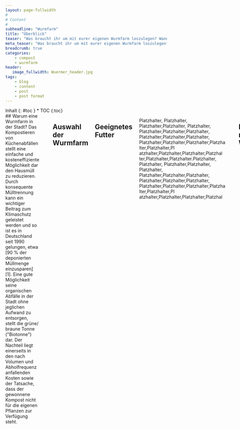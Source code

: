 ```yaml
---
layout: page-fullwidth
#
# Content
#
subheadline: "Wurmfarm"
title: "Überblick"
teaser: "Was braucht ihr um mit eurer eigenen Wurmfarm loszulegen? Wann ist es den Würmern zu heiß und wie könnt ihr sie im Winter schützen. Was fressen die Würmer und was sollte der Wurmfarm besser fern bleiben? An dieser Stelle wollen wir euch einen möglichst kompakten Überblick zum Thema Wurmfarm geben und euch mit allen Informationen versorgen, die ihr zum loslegen benötigt."
meta_teaser: "Was braucht ihr um mit eurer eigenen Wurmfarm loszulegen? Wann ist es den Würmern zu heiß und wie könnt ihr sie im Winter schützen. Was fressen die Würmer und was sollte der Wurmfarm besser fern bleiben? An dieser Stelle wollen wir euch einen möglichst kompakten Überblick zum Thema Wurmfarm geben und euch mit allen Informationen versorgen, die ihr zum loslegen benötigt."
breadcrumb: true
categories:
    - compost
    - wurmfarm
header:
   image_fullwidth: Wuermer_header.jpg
tags:
    - blog
    - content
    - post
    - post format
---
```

<div class="row">
<div class="medium-4 medium-push-8 columns" markdown="1">
<div class="panel radius" markdown="1">
Inhalt
{: #toc }
*  TOC
{:toc}
</div>
</div><!-- /.medium-4.columns -->



<div class="medium-8 medium-pull-4 columns" markdown="1">
## Warum eine Wurmfarm in der Stadt?
Das Kompostieren von Küchenabfällen stellt eine einfache und kosteneffiziente Möglichkeit dar den Hausmüll zu reduzieren. Durch konsequente Mülltrennung kann ein wichtiger Beitrag zum Klimaschutz geleistet werden und so ist es in Deutschland seit 1990 gelungen, etwa [90 % der deponierten Müllmenge einzusparen] [1]. Eine gute Möglichkeit seine organischen Abfälle in der Stadt ohne jeglichen Aufwand zu entsorgen, stellt die grüne/ braune Tonne ("Biotonne") dar. Der Nachteil liegt einerseits in den nach Volumen und Abholfrequenz anfallenden Kosten sowie der Tatsache, dass der gewonnene Kompost nicht für die eigenen Pflanzen zur Verfügung steht.

| Pros | Cons |
|-----------|---------------- |
|Platzsparend und individuell an den Bedarf anpassbar| Die Würmer brauchen ein gewisses Maß an Pflege|
|-----------|---------------- |
|Kann innen und außen betrieben werden| Die Würmer müssen im Sommer und Winter vor extremen Temperaturen geschützt werden|
|-----------|---------------- |
|Wurmtee und Wurmhumus|
|-----------|---------------- |
|Schnelle Kompostierung| 
|-----------|---------------- |
|Kosteneffizient|
|-----------|---------------- |
|Einfach aufzusetzen|
|-----------|---------------- |
|Gutes / Pädagogisch wertvolles Projekt|
|-----------|---------------- |

## Auswahl der Wurmfarm

## Geeignetes Futter
Platzhalter, Platzhalter, Platzhalter,Platzhalter, Platzhalter, Platzhalter,Platzhalter,Platzhalter, Platzhalter,Platzhalter,Platzhalter, Platzhalter,Platzhalter,Platzhalter,Platzha lter,Platzhalter,Pl atzhalter,Platzhalter,Platzhalter,Platzhal ter,Platzhalter,Platzhalter.Platzhalter, Platzhalter, Platzhalter,Platzhalter, Platzhalter, Platzhalter,Platzhalter,Platzhalter, Platzhalter,Platzhalter,Platzhalter, Platzhalter,Platzhalter,Platzhalter,Platzha lter,Platzhalter,Pl atzhalter,Platzhalter,Platzhalter,Platzhal

| Geeignetes Futter | NICHT geeignet
|-----------|---------------- |
|Gemüseschalen & Reste| Tierische Exkremente|
|-----------|---------------- |
|Obstschalen, altes Obst| Fleisch|
|-----------|---------------- |
|Laub und Blätter| Milchprodukte
|-----------|---------------- |
|Pflanzenschnitt, Blumen| Öle
|-----------|---------------- |
|Kaffee & Tee| gekochte Speisen
|-----------|---------------- |
|Eierschalen|
|-----------|---------------- |
|Stroh|
|-----------|---------------- |
|Braunes Papier & Eierkartons|
|-----------|---------------- |


## Die richtigen Würmer


## Der richtige Standort


## Ernte von Wurmtee und Wurmhumus


## Mögliche Probleme in der Wurmfarm

| **Welches ist die richtige Wurmfarm?**|
|-----------|---------------- |
| Was kommt in die Wurmbox? | Was bleibt draußen |
|-----------|---------------- |
|***1. Würmer***  |
|-----------|---------------- |
|*Welche Würmer?*|
|-----------|---------------- |
|*Wieviele Würmer?*|
|***2. Futter***  |
|-----------|---------------- |
| **Welches Zubehör wird benötigt?**| **Wofür?**
|-----------|---------------- |
| **Der richtige Standort**|
|-----------|---------------- |
| **Überwinterung**|
|-----------|---------------- |


<div class="row">
<div class="small-2 columns"><div style="background: #45B29D; height: 137px;"></div></div>
<div class="small-2 columns"><div style="background: #334D5C; height: 137px;"></div></div>
<div class="small-2 columns"><div style="background: #A1D044; height: 137px;"></div></div>
<div class="small-2 columns"><div style="background: #EFC94C; height: 137px;"></div></div>
<div class="small-2 columns"><div style="background: #E27A3F; height: 137px;"></div></div>
<div class="small-2 columns"><div style="background: #DF4949; height: 137px;"></div></div>
</div>

{% include alert warning='This is a warning.' %}
{% include alert info='An info box.' %}
{% include alert success='Yeah, you made it!' %}
{% include alert alert='Danger!' %}
{% include alert terminal='jekyll -serve' %}
{% include alert text='Just a note!' %}


</div><!-- /.medium-8.columns -->
</div><!-- /.row -->

[1]: https://www.umweltbundesamt.de/themen/klima-energie/treibhausgas-emissionen/emissionsquellen#abfall-und-abwasser